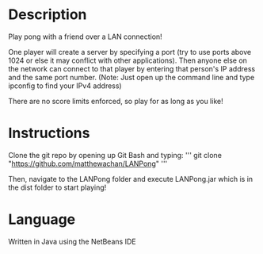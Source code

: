 # Description
Play pong with a friend over a LAN connection!

One player will create a server by specifying a port (try to use ports above 1024 or else it may conflict with other applications).
Then anyone else on the network can connect to that player by entering that person's IP address and the same port number.
(Note: Just open up the command line and type ipconfig to find your IPv4 address)

There are no score limits enforced, so play for as long as you like!

# Instructions
Clone the git repo by opening up Git Bash and typing:
'''
git clone "https://github.com/matthewachan/LANPong"
'''

Then, navigate to the LANPong folder and execute LANPong.jar which is in the dist folder to start playing!

# Language
Written in Java using the NetBeans IDE
